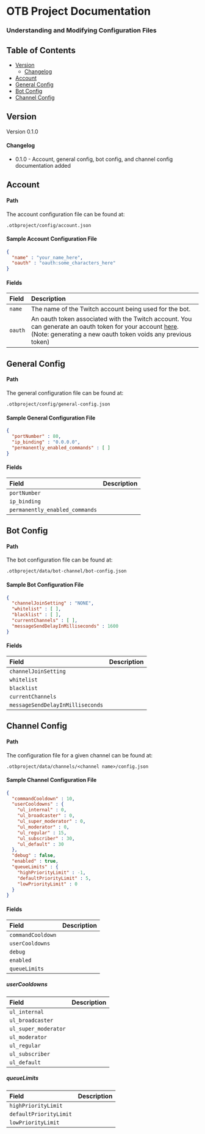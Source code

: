 # OTB Project Documentation
### Understanding and Modifying Configuration Files

## Table of Contents


- [Version](#version)
	- [Changelog](#changelog)
- [Account](#account)
- [General Config](#general-config)
- [Bot Config](#bot-config)
- [Channel Config](#channel-config)

## Version

Version 0.1.0

#### Changelog

* 0.1.0 - Account, general config, bot config, and channel config documentation added

## Account

#### Path

The account configuration file can be found at:
```
.otbproject/config/account.json
```

#### Sample Account Configuration File

```json
{
  "name" : "your_name_here",
  "oauth" : "oauth:some_characters_here"
}
```

#### Fields

| Field | Description |
|:-----------|:------------|
|`name`|The name of the Twitch account being used for the bot.|
|`oauth`|An oauth token associated with the Twitch account. You can generate an oauth token for your account <a href="http://twitchapps.com/tmi/" target="_blank">here</a>. (Note: generating a new oauth token voids any previous token)|

## General Config

#### Path

The general configuration file can be found at:
```
.otbproject/config/general-config.json
```

#### Sample General Configuration File

```json
{
  "portNumber" : 80,
  "ip_binding" : "0.0.0.0",
  "permanently_enabled_commands" : [ ]
}
```

#### Fields

| Field | Description |
|:-----------|:------------|
|`portNumber`||
|`ip_binding`||
|`permanently_enabled_commands`||

## Bot Config

#### Path

The bot configuration file can be found at:
```
.otbproject/data/bot-channel/bot-config.json
```

#### Sample Bot Configuration File

```json
{
  "channelJoinSetting" : "NONE",
  "whitelist" : [ ],
  "blacklist" : [ ],
  "currentChannels" : [ ],
  "messageSendDelayInMilliseconds" : 1600
}
```

#### Fields

| Field | Description |
|:-----------|:------------|
|`channelJoinSetting`||
|`whitelist`||
|`blacklist`||
|`currentChannels`||
|`messageSendDelayInMilliseconds`||

## Channel Config

#### Path

The configuration file for a given channel can be found at:
```
.otbproject/data/channels/<channel name>/config.json
```

#### Sample Channel Configuration File

```json
{
  "commandCooldown" : 10,
  "userCooldowns" : {
    "ul_internal" : 0,
    "ul_broadcaster" : 0,
    "ul_super_moderator" : 0,
    "ul_moderator" : 0,
    "ul_regular" : 15,
    "ul_subscriber" : 30,
    "ul_default" : 30
  },
  "debug" : false,
  "enabled" : true,
  "queueLimits" : {
    "highPriorityLimit" : -1,
    "defaultPriorityLimit" : 5,
    "lowPriorityLimit" : 0
  }
}
```

#### Fields

| Field | Description |
|:-----------|:------------|
|`commandCooldown`||
|`userCooldowns`||
|`debug`||
|`enabled`||
|`queueLimits`||

##### userCooldowns

| Field | Description |
|:-----------|:------------|
|`ul_internal`||
|`ul_broadcaster`||
|`ul_super_moderator`||
|`ul_moderator`||
|`ul_regular`||
|`ul_subscriber`||
|`ul_default`||

##### queueLimits

| Field | Description |
|:-----------|:------------|
|`highPriorityLimit`||
|`defaultPriorityLimit`||
|`lowPriorityLimit`||
